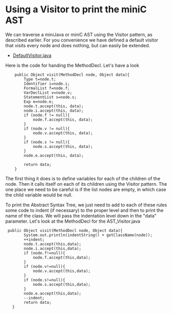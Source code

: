 # Using a Visitor to print the miniC AST
We can traverse a miniJava or miniC AST using the Visitor pattern, as described earlier.
For you convenience we have defined a default visitor that visits every node and does nothing,
but can easily be extended.
* [DefaultVisitor.java](../../code/MiniC/DefaultVisitor.java)

Here is the code for handing the MethodDecl. Let's have a look
```
    public Object visit(MethodDecl node, Object data){ 
        Type t=node.t;
        Identifier i=node.i;
        FormalList f=node.f;
        VarDeclList v=node.v;
        StatementList s=node.s;
        Exp e=node.e;
        node.t.accept(this, data);
        node.i.accept(this, data);
        if (node.f != null){
            node.f.accept(this, data);
        }
        if (node.v != null){
            node.v.accept(this, data);
        }
        if (node.s != null){
            node.s.accept(this, data);
        }
        node.e.accept(this, data);

        return data; 
    }
```
The first thing it does is to define variables for each of the children of the node.
Then it calls itself on each of its children using the Visitor pattern. The one place
we need to be careful is if the list nodes are empty, in which case the child variable
would be null.

To print the Abstract Syntax Tree, we just need to add to each of these rules some code
to indent (if necessary) to the proper level and then to print the name of the class.
We will pass the indentation level down in the "data" parameter. Let's look at the MethodDecl
for the AST_Visitor.java
```
 public Object visit(MethodDecl node, Object data){
        System.out.println(indentString() + getClassName(node));
        ++indent;
        node.t.accept(this,data);
        node.i.accept(this,data);
        if (node.f!=null){
            node.f.accept(this,data);
        }
        if (node.v!=null){
            node.v.accept(this,data);
        }
        if (node.s!=null){
            node.s.accept(this,data);
        }
        node.e.accept(this,data);
        --indent;
        return data;
   }
```
